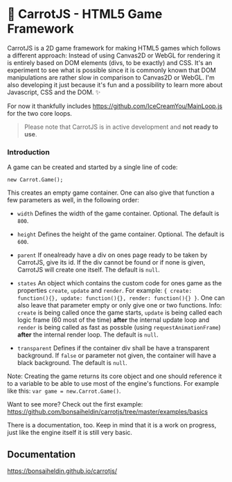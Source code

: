 # 🥕 CarrotJS - HTML5 Game Framework
CarrotJS is a 2D game framework for making HTML5 games which follows a different approach: Instead of using Canvas2D or WebGL for rendering it is entirely based on DOM elements (divs, to be exactly) and CSS. It's an experiment to see what is possible since it is commonly known that DOM manipulations are rather slow in comparison to Canvas2D or WebGL. I'm also developing it just because it's fun and a possibility to learn more about Javascript, CSS and the DOM. ✨

For now it thankfully includes https://github.com/IceCreamYou/MainLoop.js for the two core loops.

> Please note that CarrotJS is in active development and **not ready to use**.

### Introduction

A game can be created and started by a single line of code:

`new Carrot.Game();`

This creates an empty game container. One can also give that function a few parameters as well, in the following order:

* `width` Defines the width of the game container. Optional. The default is `800`.
* `height` Defines the height of the game container. Optional. The default is `600`.
* `parent` If onealready have a div on ones page ready to be taken by CarrotJS, give its id. If the div cannot be found or if none is given, CarrotJS will create one itself. The default is `null`.
* `states` An object which contains the custom code for ones game as the properties `create`, `update` and `render`. For example: `{ create: function(){}, update: function(){}, render: function(){} }`. One can also leave that parameter empty or only give one or two functions. Info: `create` is being called once the game starts, `update` is being called each logic frame (60 most of the time) **after** the internal update loop and `render` is being called as fast as possble (using `requestAnimationFrame`) **after** the internal render loop. The default is `null`.

* `transparent` Defines if the container div shall be have a transparent background. If `false` or parameter not given, the container will have a black background. The default is `null`.

Note: Creating the game returns its core object and one should reference it to a variable to be able to use most of the engine's functions. For example like this: `var game = new.Carrot.Game()`.

Want to see more? Check out the first example: https://github.com/bonsaiheldin/carrotjs/tree/master/examples/basics

There is a documentation, too. Keep in mind that it is a work on progress, just like the engine itself it is still very basic.

## Documentation
https://bonsaiheldin.github.io/carrotjs/
